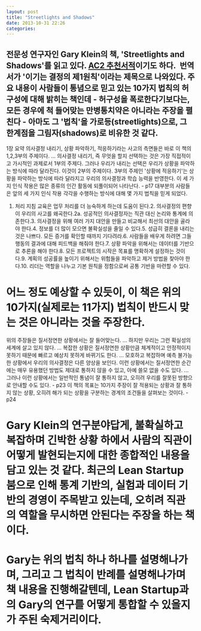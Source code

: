```yaml
---
layout: post
title: "Streetlights and Shadows"
date: 2013-10-31 22:26
categories: 
---
```


전문성 연구자인 Gary Klein의 책, 'Streetlights and Shadows'를 읽고 있다. [AC2 추천서적](http://www.ac2.kr/reading)이기도 하다. 
번역서가 '이기는 결정의 제1원칙'이라는 제목으로 나와있다. 주요 내용이 사람들이 통념으로 믿고 있는 10가지 법칙의 허구성에 대해 밝히는 책인데 - 허구성을 폭로한다기보다는, 모든 경우에 척 들어맞는 만병통치약은 아니라는 주장을 펼친다 - 아마도 그 '법칙'을 가로등(streetlights)으로, 그 한계점을 그림자(shadows)로 비유한 것 같다.
----
1장 요약
의사결정 내리기, 상황 파악하기, 적응하기라는 사고의 측면들은 바로 이 책의 1,2,3부의 주제이다. ... 의사결정 내리기, 즉 무엇을 할지 선택하는 것은 가장 직접적이고 가시적인 과제로서 1부의 주제다. 그러나 우리가 내리는 선택은 우리가 상황을 파악하는 방식에 따라 달라진다. 이것이 2부의 주제이다. 3부의 주제인 '상황에 적응하기'는 상황을 파악하는 방식에 따라 달라지고 우리의 의사결정과 학습 능력을 반영한다. 이 세 가지 인식 작용은 많은 종류의 인간 활동에 되풀이되어 나타난다. - p17
대부분의 사람들은 앞의 세 가지 인식 작용 각각을 수행하는 방식에 대해 몇 가지 법칙을 믿게 되었다.
1. 처리 지침 교육은 업무 처리를 더 능숙하게 하는데 도움이 된다.2. 의사결정의 편향이 우리의 사고를 왜곡한다.2a. 성공적인 의사결정자는 직관 대신 논리와 통계에 의존한다.3. 의사결정을 위해 여러 가지 대안을 만들고 비교해서 최선의 대안을 골라야 한다.4. 정보를 더 많이 모으면 불확실성을 줄일 수 있다.5. 성급히 결론을 내리는 것은 나쁘다. 모든 증거를 확인할 때까지 기다려라.6. 사람들을 배우게 하려면 그들 행동의 결과에 대해 피드백을 해줘야 한다.7. 상황 파악을 위해서는 데이터를 기반으로 추론을 해야 한다.8. 모든 프로젝트의 시작은 목표를 명확하게 설정하는 것이다.9. 계획의 성공률을 높이기 위해서는 위험들을 파악하고 제거 방법을 찾아야 한다.10. 리더는 역할을 나누고 기본 원칙을 정함으로써 공통 기반을 마련할 수 있다.
# 어느 정도 예상할 수 있듯이, 이 책은 위의 10가지(실제로는 11가지) 법칙이 반드시 맞는 것은 아니라는 것을 주장한다.
위의 주장들은 질서정연한 상황에서는 잘 들어맞는다. ... 하지만 우리는 그런 확실성의 세계에 살고 있지 않다. ... 복잡한 상황은 질서정연한 상황만큼 체계적이고 안정적이지 못하기 때문에 빠르고 예상치 못하게 바뀌기도 한다. ... 모호하고 복잡하며 예측 불가능한 상황에서 우리의 의사결정은 다른 양상을 보인다. 이런 상황에서는 질서정연한 순간에는 매우 유용했던 방법도 제대로 통하지 않을 수 있고, 아예 쓸모 없을 수도 있다. ... 그러나 이런 상황에서는 일반적인 통념이 잘 통하지 않고, 오히려 우리를 잘못된 방향으로 안내할 수도 있다. - p23
이 책의 목표는 10가지 주장이 잘 적용되는 상황과 잘 통하지 않는 상황, 오히려 해가 되는 상황을 구분하는 경계의 조건들을 살펴보는 것이다. - p24
# Gary Klein의 연구분야답게, 불확실하고 복잡하며 긴박한 상황 하에서 사람의 직관이 어떻게 발현되는지에 대한 종합적인 내용을 담고 있는 것 같다. 최근의 Lean Startup 붐으로 인해 통계 기반의, 실험과 데이터 기반의 경영이 주목받고 있는데, 오히려 직관의 역할을 무시하면 안된다는 주장을 하는 책이다.  
# Gary는 위의 법칙 하나 하나를 설명해나가며, 그리고 그 법칙이 반례를 설명해나가며 책 내용을 진행해갈텐데, Lean Startup과 의 Gary의 연구를 어떻게 통합할 수 있을지가 주된 숙제거리이다.
       

